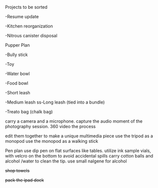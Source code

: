 Projects to be sorted

-Resume update

-Kitchen reorganization

-Nitrous canister disposal



Pupper Plan

-Bully stick

-Toy

-Water bowl

-Food bowl

-Short leash

-Medium leash
ss-Long leash (tied into a bundle)

-Treato bag (chalk bag)


carry a camera and a microphone.  capture the audio moment of the photography session. 360 video the process


edit them together to make a unique multimedia piece
use the tripod as a monopod use the monopod as a walking stick

Pen plan
use dip pen on flat surfaces like tables.
utilize ink sample vials, with  velcro on the  bottom to avoid accidental spills
carry cotton balls and alcohol /water to clean the tip.  use small nalgene for alcohol

~~shop towels~~

~~pack the ipad dock~~




